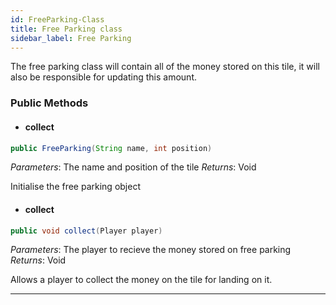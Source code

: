 ```yaml
---
id: FreeParking-Class
title: Free Parking class
sidebar_label: Free Parking 
---
```


The free parking class will contain all of the money stored on this tile, it will also be responsible for updating this amount. 

### Public Methods 
- #### collect
```java
public FreeParking(String name, int position)
```

*Parameters*: The name and position of the tile
*Returns*: Void

Initialise the free parking object

- #### collect
```java
public void collect(Player player)
```

*Parameters*: The player to recieve the money stored on free parking
*Returns*: Void

Allows a player to collect the money on the tile for landing on it.

---